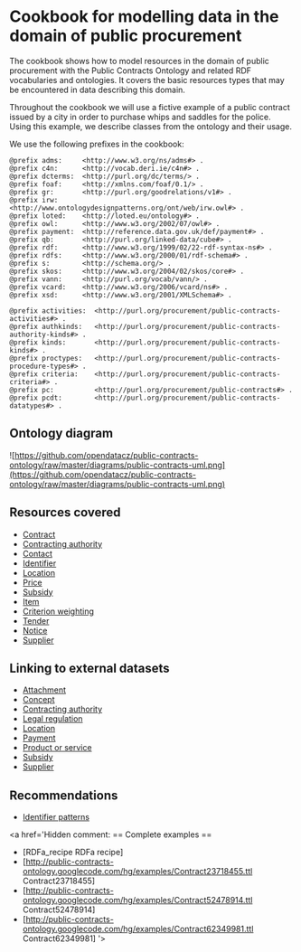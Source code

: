 # Cookbook for modelling data in the domain of public procurement #

The cookbook shows how to model resources in the domain of public procurement with the Public Contracts Ontology and related RDF vocabularies and ontologies. It covers the basic resources types that may be encountered in data describing this domain.

Throughout the cookbook we will use a fictive example of a public contract issued by a city in order to purchase whips and saddles for the police. Using this example, we describe classes from the ontology and their usage.

We use the following prefixes in the cookbook:

```
@prefix adms:     <http://www.w3.org/ns/adms#> .
@prefix c4n:      <http://vocab.deri.ie/c4n#> .
@prefix dcterms:  <http://purl.org/dc/terms/> .
@prefix foaf:     <http://xmlns.com/foaf/0.1/> .
@prefix gr:       <http://purl.org/goodrelations/v1#> .
@prefix irw:      <http://www.ontologydesignpatterns.org/ont/web/irw.owl#> .
@prefix loted:    <http://loted.eu/ontology#> .
@prefix owl:      <http://www.w3.org/2002/07/owl#> .
@prefix payment:  <http://reference.data.gov.uk/def/payment#> .
@prefix qb:       <http://purl.org/linked-data/cube#> .
@prefix rdf:      <http://www.w3.org/1999/02/22-rdf-syntax-ns#> .
@prefix rdfs:     <http://www.w3.org/2000/01/rdf-schema#> .
@prefix s:        <http://schema.org/> .
@prefix skos:     <http://www.w3.org/2004/02/skos/core#> . 
@prefix vann:     <http://purl.org/vocab/vann/> .
@prefix vcard:    <http://www.w3.org/2006/vcard/ns#> .
@prefix xsd:      <http://www.w3.org/2001/XMLSchema#> .

@prefix activities:  <http://purl.org/procurement/public-contracts-activities#> .
@prefix authkinds:   <http://purl.org/procurement/public-contracts-authority-kinds#> .
@prefix kinds:       <http://purl.org/procurement/public-contracts-kinds#> .
@prefix proctypes:   <http://purl.org/procurement/public-contracts-procedure-types#> .
@prefix criteria:    <http://purl.org/procurement/public-contracts-criteria#> .
@prefix pc:          <http://purl.org/procurement/public-contracts#> .
@prefix pcdt:        <http://purl.org/procurement/public-contracts-datatypes#> .
```

## Ontology diagram ##

![https://github.com/opendatacz/public-contracts-ontology/raw/master/diagrams/public-contracts-uml.png](https://github.com/opendatacz/public-contracts-ontology/raw/master/diagrams/public-contracts-uml.png)

## Resources covered ##

  * [Contract](Cookbook_Contract.md)
  * [Contracting authority](Cookbook_Contracting_authority.md)
  * [Contact](Cookbook_Contact.md)
  * [Identifier](Cookbook_Identifier.md)
  * [Location](Cookbook_Location.md)
  * [Price](Cookbook_Price.md)
  * [Subsidy](Cookbook_Subsidy.md)
  * [Item](Cookbook_Item.md)
  * [Criterion weighting](Cookbook_Award_criterion.md)
  * [Tender](Cookbook_Tender.md)
  * [Notice](Cookbook_Notice.md)
  * [Supplier](Cookbook_Supplier.md)

<a href='Hidden comment: 
'></a>

## Linking to external datasets ##

  * [Attachment](Linking_Attachment.md)
  * [Concept](Linking_Concept.md)
  * [Contracting authority](Linking_Contracting_authority.md)
  * [Legal regulation](Linking_Legal_regulation.md)
  * [Location](Linking_Location.md)
  * [Payment](Linking_Payment.md)
  * [Product or service](Linking_Product_or_service.md)
  * [Subsidy](Linking_Subsidy.md)
  * [Supplier](Linking_Supplier.md)

## Recommendations ##

  * [Identifier patterns](Cookbook_Identifier_patterns.md)

<a href='Hidden comment: 
== Complete examples ==

* [RDFa_recipe RDFa recipe]
* [http://public-contracts-ontology.googlecode.com/hg/examples/Contract23718455.ttl Contract23718455]
* [http://public-contracts-ontology.googlecode.com/hg/examples/Contract52478914.ttl Contract52478914]
* [http://public-contracts-ontology.googlecode.com/hg/examples/Contract62349981.ttl Contract62349981]
'></a>
